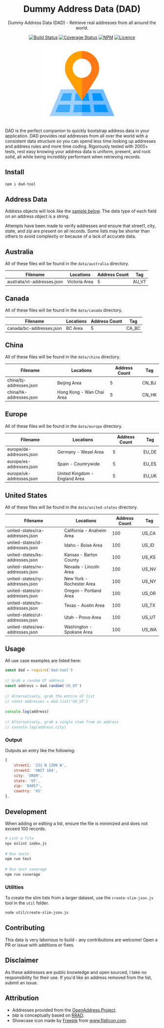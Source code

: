 <div align="center">

# Dummy Address Data (DAD)

Dummy Address Data (DAD) - Retrieve real addresses from all around the world.

[![Build Status](https://travis-ci.com/justintime50/dad.svg?branch=master)](https://travis-ci.com/justintime50/dad)
[![Coverage Status](https://coveralls.io/repos/github/Justintime50/dad/badge.svg?branch=master)](https://coveralls.io/github/Justintime50/dad?branch=master)
[![NPM](https://img.shields.io/npm/v/dad-tool)](https://www.npmjs.com/package/dad-tool)
[![Licence](https://img.shields.io/github/license/justintime50/dad)](https://opensource.org/licenses/mit-license.php)

<img src="assets/showcase.png" alt="Showcase">

</div>

DAD is the perfect companion to quickly bootstrap address data in your application. DAD provides real addresses from all over the world with a consistent data structure so you can spend less time looking up addresses and address rules and more time coding. Rigorously tested with 2000+ tests, rest easy knowing your address data is uniform, present, and rock solid, all while being incredibly performant when retrieving records.

## Install

```bash
npm i dad-tool
```

## Address Data

Address objects will look like the [sample below](#output). The data type of each field on an address object is a string.

Attempts have been made to verify addresses and ensure that street1, city, state, and zip are present on all records. Some lists may be shorter than others to avoid complexity or because of a lack of accurate data.

## Australia

All of these files will be found in the `data/australia` directory.

| Filename                    | Locations       | Address Count | Tag    |
| --------------------------- | --------------- | ------------- | ------ |
| australia/vt-addresses.json | Victoria Area   | 5             | AU_VT  |

## Canada

All of these files will be found in the `data/canada` directory.

| Filename                 | Locations       | Address Count | Tag    |
| ------------------------ | --------------- | ------------- | ------ |
| canada/bc-addresses.json | BC Area         | 5             | CA_BC  |

## China

All of these files will be found in the `data/china` directory.

| Filename                | Locations                 | Address Count | Tag    |
| ----------------------- | ------------------------- | ------------- | ------ |
| china/bj-addresses.json | Beijing Area              | 5             | CN_BJ  |
| china/hk-addresses.json | Hong Kong - Wan Chai Area | 5             | CN_HK  |

## Europe

All of these files will be found in the `data/europe` directory.

| Filename                 | Locations                     | Address Count | Tag    |
| ------------------------ | ----------------------------- | ------------- | ------ |
| europe/de-addresses.json | Germany - Wesel Area          | 5             | EU_DE  |
| europe/es-addresses.json | Spain - Countrywide           | 5             | EU_ES  |
| europe/uk-addresses.json | United Kingdom - England Area | 5             | EU_UK  |

## United States

All of these files will be found in the `data/united-states` directory.

| Filename                        | Locations                 | Address Count | Tag    |
| ------------------------------- | ------------------------- | ------------- | ------ |
| united-states/ca-addresses.json | California - Anaheim Area | 100           | US_CA  |
| united-states/id-addresses.json | Idaho - Boise Area        | 100           | US_ID  |
| united-states/ks-addresses.json | Kansas - Barton County    | 100           | US_KS  |
| united-states/nv-addresses.json | Nevada - Lincoln Area     | 100           | US_NV  |
| united-states/ny-addresses.json | New York - Rochester Area | 100           | US_NY  |
| united-states/or-addresses.json | Oregon - Portland Area    | 100           | US_OR  |
| united-states/tx-addresses.json | Texas - Austin Area       | 100           | US_TX  |
| united-states/ut-addresses.json | Utah - Provo Area         | 100           | US_UT  |
| united-states/wa-addresses.json | Washington - Spokane Area | 100           | US_WA  |

## Usage

All use case examples are listed here:

```javascript
const dad = require('dad-tool')

// Grab a random UT address
const address = dad.random('US_UT')

// Alternatively, grab the entire UT list
// const addresses = dad.list('US_UT')

console.log(address)

// Alternatively, grab a single item from an address
// console.log(address.city)
```

### Output

Outputs an entry like the following:

```javascript
{
    street1: '231 N 1200 W',
    street2: 'UNIT 104',
    city: 'OREM',
    state: 'UT',
    zip: '84057',
    country: 'US'
},
```

## Development

When adding or editing a list, ensure the file is minimized and does not exceed 100 records.

```bash
# Lint a file
npx eslint index.js

# Run tests
npm run test

# Run test coverage
npm run coverage
```

### Utilities

To create the slim lists from a larger dataset, use the `create-slim-json.js` tool in the `util` folder.

```bash
node util/create-slim-json.js
```

## Contributing

This data is very laborious to build - any contributions are welcome! Open a PR or issue with additions or fixes.

## Disclaimer

As these addresses are public knowledge and open sourced, I take no responsibility for their use. If you'd like an address removed from the list, submit an issue.

## Attribution

- Addresses provided from the [OpenAddress Project](https://openaddresses.io).
- `DAD` is conceptually based on [RRAD](https://github.com/EthanRBrown/rrad).
- Showcase icon made by <a href="https://www.flaticon.com/authors/freepik" title="Freepik">Freepik</a> from <a href="https://www.flaticon.com/" title="Flaticon"> www.flaticon.com</a>.
